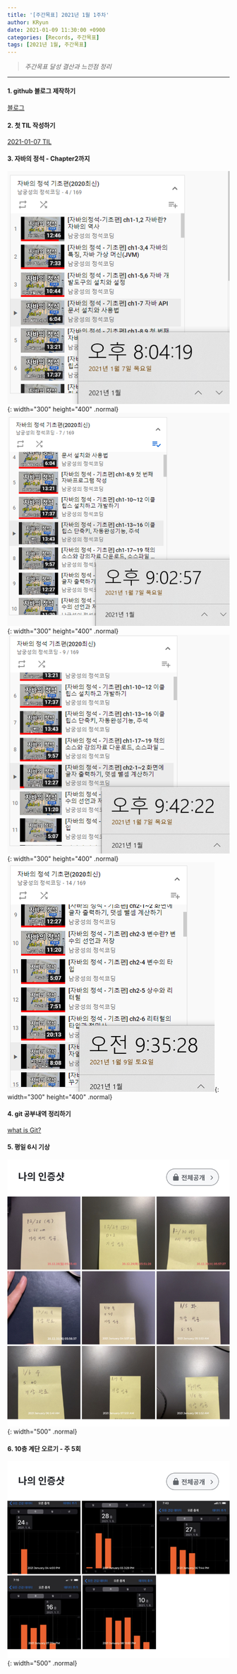 ```yaml
---
title: '[주간목표] 2021년 1월 1주차'
author: KRyun
date: 2021-01-09 11:30:00 +0900
categories: [Records, 주간목표]
tags: [2021년 1월, 주간목표]
---
```


> _주간목표 달성 결산과 느낀점 정리_

---

#### 1. github 블로그 제작하기 <br>
[블로그](https://krk224.github.io/)
#### 2. 첫 TIL 작성하기 <br>
[2021-01-07 TIL](https://krk224.github.io/posts/TIL/)

#### 3. 자바의 정석 - Chapter2까지

![2021-01-07](/assets/img/post/202101/20210107.png){: width="300" height="400" .normal}
![2021-01-07](/assets/img/post/202101/20210107_2.png){: width="300" height="400" .normal}
![2021-01-07](/assets/img/post/202101/20210107_3.png){: width="300" height="400" .normal}
![2021-01-07](/assets/img/post/202101/20210109.png){: width="300" height="400" .normal}

#### 4. git 공부내역 정리하기 <br>
[what is Git?](https://krk224.github.io/posts/what-is-Git/)

#### 5. 평일 6시 기상
![wakeup](/assets/img/post/202101/wakeup_1주차.jpg){: width="500" .normal}
#### 6. 10층 계단 오르기 - 주 5회
![stair](/assets/img/post/202101/stair_1주차.jpg){: width="500" .normal}
